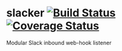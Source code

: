 # slacker [![Build Status](https://jenkins-davidafsilva.rhcloud.com/job/slacker/badge/icon)](https://jenkins-davidafsilva.rhcloud.com/job/slacker/)[![Coverage Status](https://coveralls.io/repos/davidafsilva/slacker/badge.svg?branch=master&service=github)](https://coveralls.io/github/davidafsilva/slacker?branch=master)
Modular Slack inbound web-hook listener

